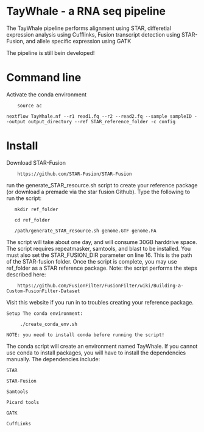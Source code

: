 # TayWhale - a RNA seq pipeline
The TayWhale pipeline performs alignment using STAR, differetial expression analysis using Cufflinks, Fusion transcript detection using STAR-Fusion, and allele specific expression using GATK

The pipeline is still bein developed!

# Command line
Activate the conda environment

        source ac

    nextflow TayWhale.nf --r1 read1.fq --r2 --read2.fq --sample sampleID --output output_directory --ref STAR_reference_folder -c config

# Install
Download STAR-Fusion
        
        https://github.com/STAR-Fusion/STAR-Fusion

run the generate_STAR_resource.sh script to create your reference  package (or download a premade via the star fusion Github). Type the  following to run the script:

       mkdir ref_folder

       cd ref_folder

       /path/generate_STAR_resource.sh genome.GTF genome.FA

The script will take about one day, and will consume 30GB harddrive space. The script requires repeatmasker, samtools, and blast to be installed. You must also set the STAR_FUSION_DIR parameter on line 16. This is the path of the STAR-fusion folder. Once the script is complete, you may use ref_folder as a STAR reference package. Note: the script performs the steps described here:
        
        https://github.com/FusionFilter/FusionFilter/wiki/Building-a-Custom-FusionFilter-Dataset

Visit this website if you run in to troubles creating your reference package.

    Setup The conda environment:

         ./create_conda_env.sh

    NOTE: you need to install conda before running the script!

The conda script will create an environment named TayWhale. If you cannot use conda to install packages, you will have to install the dependencies manually. The dependencies include:

    STAR
    
    STAR-Fusion

    Samtools

    Picard tools

    GATK

    CuffLinks
